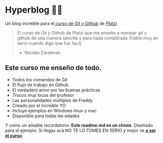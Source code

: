 # Hyperblog 👻👹
Un blog increíble para el[ curso de Git y Github](https://platzi.com/cursos/git-github/ " curso de Git y Github") de [Platzi](https://platzi.com/ "Platzi")
> El curso de Git y Github de Platzi que me enseño a manejar git y github de una manera sencilla y para nada complicada (Hablo muy en serio cuando digo que fue facil)
> - Nicol&aacute;s C&aacute;rdenas

## Este curso me enseño de todo.
* Todos los comandos de Git
* El flujo de trabajo en Github
* El verdadero amor por las buenas prácticas
* Trucos muy locos del profesor
* Las personalidades múltiples de Freddy
* Creado por el increible YO 
* Incluye ejemplos en Windows linux y mac
* Disponible para todas las edades

Y como un amable recordatorio: **Este readme.md es un chiste**.  Diseñado para el ejemplo. Si llegas acá NO TE LO TOMES EN SERIO y mejor ve [**a ver el curso**](https://platzi.com/cursos/git-github/ "a ver el curso").
